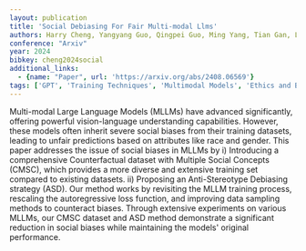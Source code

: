```yaml
---
layout: publication
title: 'Social Debiasing For Fair Multi-modal Llms'
authors: Harry Cheng, Yangyang Guo, Qingpei Guo, Ming Yang, Tian Gan, Liqiang Nie
conference: "Arxiv"
year: 2024
bibkey: cheng2024social
additional_links:
  - {name: "Paper", url: 'https://arxiv.org/abs/2408.06569'}
tags: ['GPT', 'Training Techniques', 'Multimodal Models', 'Ethics and Bias', 'Pretraining Methods']
---
```

Multi-modal Large Language Models (MLLMs) have advanced significantly,
offering powerful vision-language understanding capabilities. However, these
models often inherit severe social biases from their training datasets, leading
to unfair predictions based on attributes like race and gender. This paper
addresses the issue of social biases in MLLMs by i) Introducing a comprehensive
Counterfactual dataset with Multiple Social Concepts (CMSC), which provides a
more diverse and extensive training set compared to existing datasets. ii)
Proposing an Anti-Stereotype Debiasing strategy (ASD). Our method works by
revisiting the MLLM training process, rescaling the autoregressive loss
function, and improving data sampling methods to counteract biases. Through
extensive experiments on various MLLMs, our CMSC dataset and ASD method
demonstrate a significant reduction in social biases while maintaining the
models' original performance.
